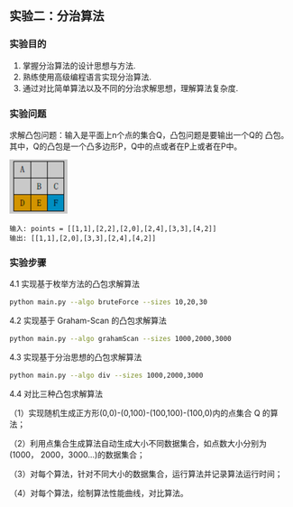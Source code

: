 ## 实验二：分治算法

### 实验目的
1. 掌握分治算法的设计思想与方法.
2. 熟练使用高级编程语言实现分治算法.
3. 通过对比简单算法以及不同的分治求解思想，理解算法复杂度.

### 实验问题
求解凸包问题：输入是平面上n个点的集合Q，凸包问题是要输出一个Q的
凸包。其中，Q的凸包是一个凸多边形P，Q中的点或者在P上或者在P中。

![img.png](img.png)
```
输入: points = [[1,1],[2,2],[2,0],[2,4],[3,3],[4,2]]
输出: [[1,1],[2,0],[3,3],[2,4],[4,2]]
```

### 实验步骤


4.1 实现基于枚举方法的凸包求解算法

```bash
python main.py --algo bruteForce --sizes 10,20,30
```


4.2 实现基于 Graham-Scan 的凸包求解算法

```bash
python main.py --algo grahamScan --sizes 1000,2000,3000
```



4.3 实现基于分治思想的凸包求解算法
```bash
python main.py --algo div --sizes 1000,2000,3000
```


4.4 对比三种凸包求解算法 

（1）实现随机生成正方形(0,0)-(0,100)-(100,100)-(100,0)内的点集合 Q 的算法；

（2）利用点集合生成算法自动生成大小不同数据集合，如点数大小分别为(1000，
2000，3000…)的数据集合；

（3）对每个算法，针对不同大小的数据集合，运行算法并记录算法运行时间；

（4）对每个算法，绘制算法性能曲线，对比算法。
 